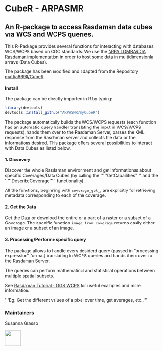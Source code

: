 # CubeR - ARPASMR
## An R-package to access Rasdaman data cubes via WCS and WCPS queries.

This R-Package provides several functions for interacting with databases WCS/WCPS based on OGC standards. We use the [ARPA LOMBARDIA Rasdaman implementation](http://10.10.0.28:8081/rasdaman/ows) in order to host some data in multidimensionla arrays (Data Cubes).

The package has been modified and adapted from the Repository [mattia6690/CubeR](https://github.com/mattia6690/CubeR)

#### Install 
The package can be directly imported in R by typing:
```r
library(devtools)
devtools::install_github("ARPASMR/myCubeR")
```

The package automatically builds the WCS/WCPS requests (each function has an automatic query handler translating the input in WCS/WCPS requests), hands them over to the Rasdaman Server, parses the XML response from the Rasdaman server and collects the data or the informations desired.
This package offers several possibilities to interact with Data Cubes as listed below.

#### 1. Discovery 
Discover the whole Rasdaman environment and get informationas about specific Coverages/Data Cubes (by calling the '''''GetCapailities''''' and the '''''DescribeCoverage''''' functionality).

All the functions, beginning with `coverage_get_`, are explicitly for retrieving metadata corresponding to each of the coverage.

#### 2. Get the Data
Get the Data or download the entire or a part of a raster or a subset of a Coverage.
The specific function `image from coverage` returns easily either an image or a subset of an image.

#### 3. Processing/Performe specific query

The package allows to handle every desiderd query (passed in "processing expression" format) translating in WCPS queries and hands them over to the Rasdaman Server.

The queries can perform mathematical and statistical operations between multiple spatial subsets.

See [Rasdaman Tutorial - OGS WCPS](https://tutorial.rasdaman.org/rasdaman-and-ogc-ws-tutorial/#ogc-web-services-web-coverage-processing-service) for useful examples and more information.

'''Eg. Get the different values of a pixel over time, get averages, etc..'''

### Maintainers

Susanna Grasso


<img src="https://www.arpalombardia.it/PublishingImages/logo-ARPA-Lombardia.svg" height="50">

